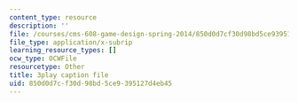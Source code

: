 ```yaml
---
content_type: resource
description: ''
file: /courses/cms-608-game-design-spring-2014/850d0d7cf30d98bd5ce9395127d4eb45_1506650.srt
file_type: application/x-subrip
learning_resource_types: []
ocw_type: OCWFile
resourcetype: Other
title: 3play caption file
uid: 850d0d7c-f30d-98bd-5ce9-395127d4eb45
---
```

